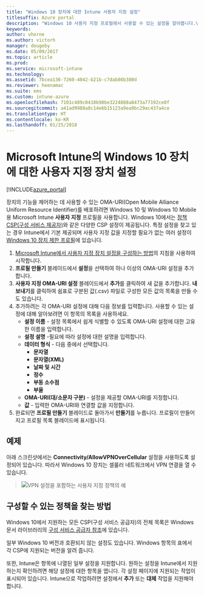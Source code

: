 ```yaml
---
title: "Windows 10 장치에 대한 Intune 사용자 지정 설정"
titlesuffix: Azure portal
description: "Windows 10 사용자 지정 프로필에서 사용할 수 있는 설정을 알아봅니다.\""
keywords: 
author: vhorne
ms.author: victorh
manager: dougeby
ms.date: 05/09/2017
ms.topic: article
ms.prod: 
ms.service: microsoft-intune
ms.technology: 
ms.assetid: 7bcea136-7260-4042-b21b-c7dab86b380d
ms.reviewer: heenamac
ms.suite: ems
ms.custom: intune-azure
ms.openlocfilehash: 7101c489c0418b98be3224888a8473a77192ce0f
ms.sourcegitcommit: a41ad9988a8c14e6b15123a9ea9bc29ac437a4ce
ms.translationtype: HT
ms.contentlocale: ko-KR
ms.lasthandoff: 01/25/2018
---
```

# <a name="custom-device-settings-for-windows-10-devices-in-microsoft-intune"></a>Microsoft Intune의 Windows 10 장치에 대한 사용자 지정 장치 설정

[!INCLUDE[azure_portal](./includes/azure_portal.md)]

 장치의 기능을 제어하는 데 사용할 수 있는 OMA-URI(Open Mobile Alliance Uniform Resource Identifier)를 배포하려면 Windows 10 및 Windows 10 Mobile용 Microsoft Intune **사용자 지정** 프로필을 사용합니다. Windows 10에서는 [정책 CSP(구성 서비스 제공자)](https://technet.microsoft.com/itpro/windows/manage/how-it-pros-can-use-configuration-service-providers)와 같은 다양한 CSP 설정이 제공됩니다.
특정 설정을 찾고 있는 경우 Intune에서 기본 제공되며 사용자 지정 값을 지정할 필요가 없는 여러 설정이 [Windows 10 장치 제한 프로필](device-restrictions-windows-10.md)에 있습니다.

1. [Microsoft Intune에서 사용자 지정 장치 설정을 구성하는 방법](custom-settings-configure.md)의 지침을 사용하여 시작합니다.
2. **프로필 만들기** 블레이드에서 **설정**을 선택하여 하나 이상의 OMA-URI 설정을 추가합니다.
3. **사용자 지정 OMA-URI 설정** 블레이드에서 **추가**를 클릭하여 새 값을 추가합니다. **내보내기**를 클릭하여 쉼표로 구분된 값(.csv) 파일로 구성한 모든 값의 목록을 만들 수도 있습니다.
4. 추가하려는 각 OMA-URI 설정에 대해 다음 정보를 입력합니다. 사용할 수 있는 설정에 대해 알아보려면 이 항목의 목록을 사용하세요.
    - **설정 이름** - 설정 목록에서 쉽게 식별할 수 있도록 OMA-URI 설정에 대한 고유한 이름을 입력합니다.
    - **설정 설명** -필요에 따라 설정에 대한 설명을 입력합니다.
    - **데이터 형식** - 다음 중에서 선택합니다.
        - **문자열**
        - **문자열(XML)**
        - **날짜 및 시간**
        - **정수**
        - **부동 소수점**
        - **부울**
    - **OMA-URI(대/소문자 구분)** - 설정을 제공할 OMA-URI를 지정합니다.
    - **값** - 입력한 OMA-URI와 연결할 값을 지정합니다.
5. 완료되면 **프로필 만들기** 블레이드로 돌아가서 **만들기**를 누릅니다.
프로필이 만들어지고 프로필 목록 블레이드에 표시됩니다.

## <a name="example"></a>예제
아래 스크린샷에서는 **Connectivity/AllowVPNOverCellular** 설정을 사용하도록 설정되어 있습니다. 따라서 Windows 10 장치는 셀룰러 네트워크에서 VPN 연결을 열 수 있습니다.

> ![VPN 설정을 포함하는 사용자 지정 정책의 예](./media/custom-policy-example.png)


## <a name="how-to-find-the-policies-you-can-configure"></a>구성할 수 있는 정책을 찾는 방법

Windows 10에서 지원하는 모든 CSP(구성 서비스 공급자)의 전체 목록은 Windows 문서 라이브러리의 [구성 서비스 공급자 참조](https://msdn.microsoft.com/windows/hardware/commercialize/customize/mdm/configuration-service-provider-reference)에 있습니다.

일부 Windows 10 버전과 호환되지 않는 설정도 있습니다. Windows 항목의 표에서 각 CSP에 지원되는 버전을 알려 줍니다.

또한, Intune은 항목에 나열된 일부 설정을 지원합니다. 원하는 설정을 Intune에서 지원하는지 확인하려면 해당 설정에 대한 항목을 엽니다. 각 설정 페이지에 지원되는 작업이 표시되어 있습니다. Intune으로 작업하려면 설정에서 **추가** 또는 **대체** 작업을 지원해야 합니다.


